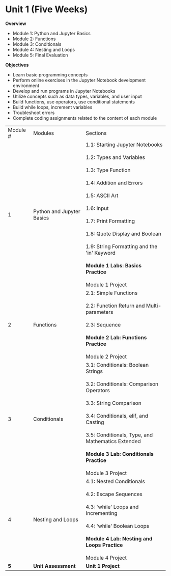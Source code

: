 # Unit 1 (Five Weeks)

**Overview**

* Module 1: Python and Jupyter Basics
* Module 2: Functions
* Module 3: Conditionals
* Module 4: Nesting and Loops
* Module 5: Final Evaluation

**Objectives**

* Learn basic programming concepts
* Perform online exercises in the Jupyter Notebook development environment
* Develop and run programs in Jupyter Notebooks
* Utilize concepts such as data types, variables, and user input
* Build functions, use operators, use conditional statements
* Build while loops, increment variables
* Troubleshoot errors
* Complete coding assignments related to the content of each module

|     |     |     |
| --- | --- | --- |
| Module # | Modules | Sections |
| 1   | Python and Jupyter Basics | 1.1: Starting Jupyter Notebooks<br><br>1.2: Types and Variables<br><br>1.3: Type Function<br><br>1.4: Addition and Errors<br><br>1.5: ASCII Art<br><br>1.6: Input<br><br>1.7: Print Formatting<br><br>1.8: Quote Display and Boolean<br><br>1.9: String Formatting and the 'in' Keyword<br><br>**Module 1 Labs: Basics Practice**<br><br>Module 1 Project |
| 2   | Functions | 2.1: Simple Functions<br><br>2.2: Function Return and Multi-parameters<br><br>2.3: Sequence<br><br>**Module 2 Lab: Functions Practice**<br><br>Module 2 Project |
| 3   | Conditionals | 3.1: Conditionals: Boolean Strings<br><br>3.2: Conditionals: Comparison Operators<br><br>3.3: String Comparison<br><br>3.4: Conditionals, elif, and Casting<br><br>3.5: Conditionals, Type, and Mathematics Extended<br><br>**Module 3 Lab: Conditionals Practice**<br><br>Module 3 Project |
| 4   | Nesting and Loops | 4.1: Nested Conditionals<br><br>4.2: Escape Sequences<br><br>4.3: 'while' Loops and Incrementing<br><br>4.4: 'while' Boolean Loops<br><br>**Module 4 Lab: Nesting and Loops Practice**<br><br>Module 4 Project |
| **5** | **Unit Assessment** | **Unit 1 Project** |
